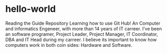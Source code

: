 # hello-world
Reading the Guide Repository
Learning how to use Git Hub!
An Computer and informatics Engeneer, with more than 14 years of IT carreer.
I've been an software programer, Project Leader, Project Manager, IT Coordinator, DBA and IT Head during my carreer.
I believe its important to know how computers work in both coin sides: Hardware and Software.
